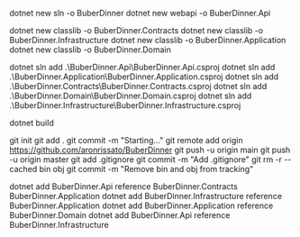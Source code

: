 dotnet new sln -o BuberDinner 
dotnet new webapi -o BuberDinner.Api

dotnet new classlib -o BuberDinner.Contracts
dotnet new classlib -o BuberDinner.Infrastructure
dotnet new classlib -o BuberDinner.Application
dotnet new classlib -o BuberDinner.Domain

dotnet sln add .\BuberDinner.Api\BuberDinner.Api.csproj
dotnet sln add .\BuberDinner.Application\BuberDinner.Application.csproj
dotnet sln add .\BuberDinner.Contracts\BuberDinner.Contracts.csproj
dotnet sln add .\BuberDinner.Domain\BuberDinner.Domain.csproj
dotnet sln add .\BuberDinner.Infrastructure\BuberDinner.Infrastructure.csproj

dotnet build

git init
git add . 
git commit -m "Starting..."
git remote add origin https://github.com/aronrissato/BuberDinner
git push -u origin main
git push -u origin master
git add .gitignore
git commit -m "Add .gitignore"
git rm -r --cached bin obj 
git commit -m "Remove bin and obj from tracking"

dotnet add BuberDinner.Api reference BuberDinner.Contracts BuberDinner.Application
dotnet add BuberDinner.Infrastructure reference BuberDinner.Application
dotnet add BuberDinner.Application reference BuberDinner.Domain
dotnet add BuberDinner.Api reference BuberDinner.Infrastructure